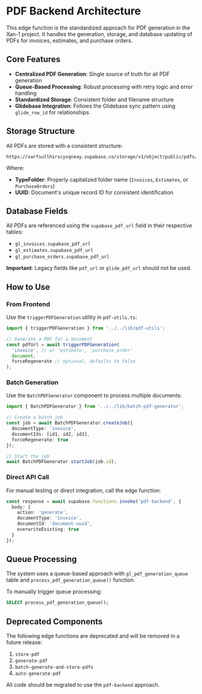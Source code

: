 # PDF Backend Architecture

This edge function is the standardized approach for PDF generation in the Xan-1 project. It handles the generation, storage, and database updating of PDFs for invoices, estimates, and purchase orders.

## Core Features

- **Centralized PDF Generation**: Single source of truth for all PDF generation
- **Queue-Based Processing**: Robust processing with retry logic and error handling
- **Standardized Storage**: Consistent folder and filename structure
- **Glidebase Integration**: Follows the Glidebase sync pattern using `glide_row_id` for relationships

## Storage Structure

All PDFs are stored with a consistent structure:

```
https://swrfsullhirscyxqneay.supabase.co/storage/v1/object/public/pdfs/[TypeFolder]/[UUID].pdf
```

Where:
- **TypeFolder**: Properly capitalized folder name (`Invoices`, `Estimates`, or `PurchaseOrders`)
- **UUID**: Document's unique record ID for consistent identification

## Database Fields

All PDFs are referenced using the `supabase_pdf_url` field in their respective tables:
- `gl_invoices.supabase_pdf_url`
- `gl_estimates.supabase_pdf_url`
- `gl_purchase_orders.supabase_pdf_url`

**Important**: Legacy fields like `pdf_url` or `glide_pdf_url` should not be used.

## How to Use

### From Frontend

Use the `triggerPDFGeneration` utility in `pdf-utils.ts`:

```typescript
import { triggerPDFGeneration } from '../../lib/pdf-utils';

// Generate a PDF for a document
const pdfUrl = await triggerPDFGeneration(
  'invoice', // or 'estimate', 'purchase_order'
  document,
  forceRegenerate // optional, defaults to false
);
```

### Batch Generation

Use the `BatchPDFGenerator` component to process multiple documents:

```typescript
import { BatchPDFGenerator } from '../../lib/batch-pdf-generator';

// Create a batch job
const job = await BatchPDFGenerator.createJob({
  documentType: 'invoice',
  documentIds: [id1, id2, id3],
  forceRegenerate: true
});

// Start the job
await BatchPDFGenerator.startJob(job.id);
```

### Direct API Call

For manual testing or direct integration, call the edge function:

```typescript
const response = await supabase.functions.invoke('pdf-backend', {
  body: {
    action: 'generate',
    documentType: 'invoice',
    documentId: 'document-uuid',
    overwriteExisting: true
  }
});
```

## Queue Processing

The system uses a queue-based approach with `gl_pdf_generation_queue` table and `process_pdf_generation_queue()` function.

To manually trigger queue processing:

```sql
SELECT process_pdf_generation_queue();
```

## Deprecated Components

The following edge functions are deprecated and will be removed in a future release:

1. `store-pdf`
2. `generate-pdf`
3. `batch-generate-and-store-pdfs`
4. `auto-generate-pdf`

All code should be migrated to use the `pdf-backend` approach.
